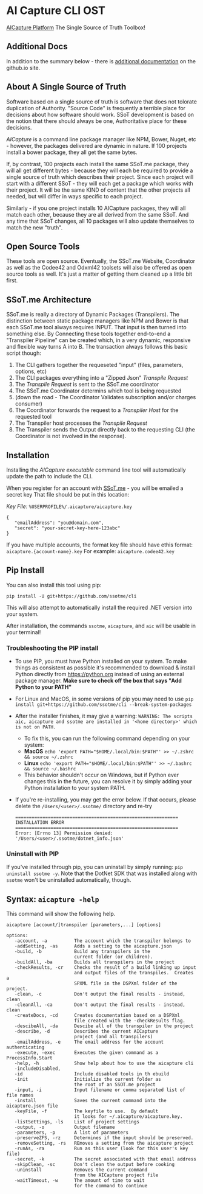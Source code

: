 # AI Capture CLI OST
[AICapture Platform](http://aicapture.io)
The Single Source of Truth Toolbox!

## Additional Docs
In addition to the summary below - there is [additional documentation](https://aicapture.github.io/AICapture-Open-Source-Tools/) on
the github.io site.

## About A Single Source of Truth
Software based on a single source of truth is software that does not tolorate duplication of 
Authority.  "Source Code" is frequently a terrible place for decisions about how software
should work.  SSoT development is based on the notion that there should always be one,
Authoritative place for these decisions.  

*AICapture* is a command line package manager like NPM, Bower, Nuget, etc - however, the packages
delivered are dynamic in nature.  If 100 projects install a bower package, they all get the
same bytes.

If, by contrast, 100 projects each install the same SSoT.me package, they will all get
different bytes - because they will each be required to provide a single source of truth
which describes their project.  Since each project will start with a different SSoT - 
they will each get a package which works with their project.  It will be the same KIND of 
content that the other projects all needed, but will differ in ways specific to each project.

Similarly - if you one project installs 10 AICapture packages, they will all match each other,
because they are all derived from the same SSoT.  And any time that SSoT changes, all 10
packages will also update themselves to match the new "truth".

## Open Source Tools
These tools are open source.  Eventually, the SSoT.me Website, Coordinator as well as the Codee42 
and Odxml42 toolsets will also be offered as open source tools as well.  It's just a matter of 
getting them cleaned up a little bit first.

## SSoT.me Architecture
SSoT.me is really a directory of Dynamic Packages (Transpilers).  The distinction between
static package managers like NPM and Bower is that each SSoT.me tool always requires INPUT.
That input is then turned into something else.  By Connecting these tools together end-to-end
a "Transpiler Pipeline" can be created which, in a very dynamic, responsive and flexible way
turns A into B.  The transaction always follows this basic script though:

1. The CLI gathers together the requeseted "input" (files, parameters, options, etc)
2. The CLI packages everything into a "Zipped Json" *Transpile Request*
3. The *Transpile Request* is sent to the SSoT.me coordinator
4. The SSoT.me Coordinator determins which tool is being requested
5. (down the road - The Coordinator Validates subscription and/or charges consumer)
6. The Coordinator forwards the request to a *Transpiler Host* for the requested tool
7. The Transpiler host processes the *Transpile Request*
8. The Transpiler sends the Output directly back to the requesting CLI (the Coordinator is not 
        involved in the response).


## Installation
Installing the *AICapture executable* command line tool will automatically update the path
to include the CLI.  

When you register for an account with [SSoT.me](https://aicapture.io) - you will be emailed a secret key
That file should be put in this location:

*Key File:* `%USERPROFILE%/.aicapture/aicapture.key`
```
{
   "emailAddress": "you@domain.com",
   "secret": "your-secret-key-here-123abc"
}
```

If you have multiple accounts, the format key file should have ethis format: `aicapture.{account-name}.key`
For example: `aicapture.codee42.key`

## Pip Install

You can also install this tool using pip: 

`pip install -U git+https://github.com/ssotme/cli`

This will also attempt to automatically install the required .NET version into your system.

After installation, the commands `ssotme`, `aicapture`, and `aic` will be usable in your terminal!

### Troubleshooting the PIP install

- To use PIP, you must have Python installed on your system. To make things as consistent as possible it's recommended to download & install Python directly from https://python.org instead of using an external package manager. **Make sure to check off the box that says "Add Python to your PATH"**
- For Linux and MacOS, in some versions of pip you may need to use `pip install git+https://github.com/ssotme/cli --break-system-packages`
- After the installer finishes, it may give a warning: 
        ```WARNING: The scripts aic, aicapture and ssotme are installed in '<home directory>' which is not on PATH.```
  - To fix this, you can run the following command depending on your system:
  - **MacOS** `echo 'export PATH="$HOME/.local/bin:$PATH"' >> ~/.zshrc && source ~/.zshrc`
  - **Linux** `echo 'export PATH="$HOME/.local/bin:$PATH"' >> ~/.bashrc && source ~/.bashrc`
  - This behavior shouldn't occur on Windows, but if Python ever changes this in the future, you can resolve it by simply adding your Python installation to your system PATH.

- If you're re-installing, you may get the error below. If that occurs, please delete the `/Users/<user>/.ssotme/` directory and re-try
    ```
    ============================================================
    INSTALLATION ERROR
    ============================================================
    Error: [Errno 13] Permission denied: '/Users/<user>/.ssotme/dotnet_info.json'
    ```


### Uninstall with PIP

If you've installed through pip, you can uninstall by simply running: `pip uninstall ssotme -y`. Note that the DotNet SDK that was installed along with `ssotme` won't be uninstalled automatically, though.

## Syntax: `aicapture -help`
This command will show the following help.

```
aicapture [account/]transpiler [parameters,...] [options]

options:
   -account, -a          The account which the transpiler belongs to
   -addSetting, -as      Adds a setting to the aicapture.json
   -build, -b            Build any transpilers in the
                         current folder (or children).
   -buildAll, -ba        Builds all transpilers in the project
   -checkResults, -cr    Checks the result of a build linking up input
                         and output files of the transpiles.  Creates a
                         SPXML file in the DSPXml folder of the project.
   -clean, -c            Don't output the final results - instead, clean
   -cleanAll, -ca        Don't output the final results - instead, clean
   -createDocs, -cd      Creates documentation based on a DSPXml
                         file created with the -checkResults flag.
   -descibeAll, -da      Descibe all of the transpiler in the project
   -describe, -d         Describes the current AICapture
                         project (and all transpilers)
   -emailAddress, -e     The email address for the account authenticating
   -execute, -exec       Executes the given command as a ProcessInfo.Start
   -help, -h             Show help about how to use the aicapture cli
   -includeDisabled,
   -id                   Include disabled tools in th ebuild
   -init                 Initialize the current folder as
                         the root of an SSOT.me project
   -input, -i            Input filename or comma separated list of file names
   -install              Saves the current command into the aicapture.json file
   -keyFile, -f          The keyfile to use.  By default
                         it looks for ~/.aicapture/aicapture.key.
   -listSettings, -ls    List of project settings
   -output, -o           Output filename
   -parameters, -p       A list of parameters
   -preserveZFS, -rz     Determines if the input should be preserved.
   -removeSetting, -rs   REmoves a setting from the aicapture project
   -runAs, -ra           Run as this user (look for this user's key file)
   -secret, -k           The secret associated with that email address
   -skipClean, -sc       Don't clean the output before cooking
   -uninstall            Removes the current command
                         from the AICapture project file
   -waitTimeout, -w      The amount of time to wait
                         for the command to continue
```

